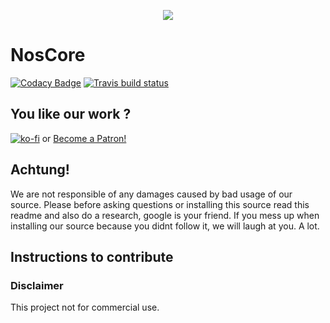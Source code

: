 <p align="center">
  <img src="https://cdn.discordapp.com/attachments/319565884454731795/426892646288457728/N2.png"/>
</p>

# NosCore #
[![Codacy Badge](https://api.codacy.com/project/badge/Grade/5601a6d1e4224338b142c76bdeb8f9eb)](https://app.codacy.com/app/NosCoreIO/NosCoreBot?utm_source=github.com&utm_medium=referral&utm_content=NosCoreIO/NosCoreBot&utm_campaign=Badge_Grade_Settings)
[![Travis build status](https://travis-ci.org/NosCoreIO/NosCoreBot.svg?branch=master)](https://travis-ci.org/NosCoreIO/NosCoreBot)

## You like our work ? ##
[![ko-fi](https://www.ko-fi.com/img/donate_sm.png)](https://ko-fi.com/A3562BQV)
or
<a href="https://www.patreon.com/bePatron?u=6503887" data-patreon-widget-type="become-patron-button">Become a Patron!</a>

## Achtung! ##
We are not responsible of any damages caused by bad usage of our source. Please before asking questions or installing this source read this readme and also do a research, google is your friend. If you mess up when installing our source because you didnt follow it, we will laugh at you. A lot.

## Instructions to contribute ##

### Disclaimer ###
This project not for commercial use.
